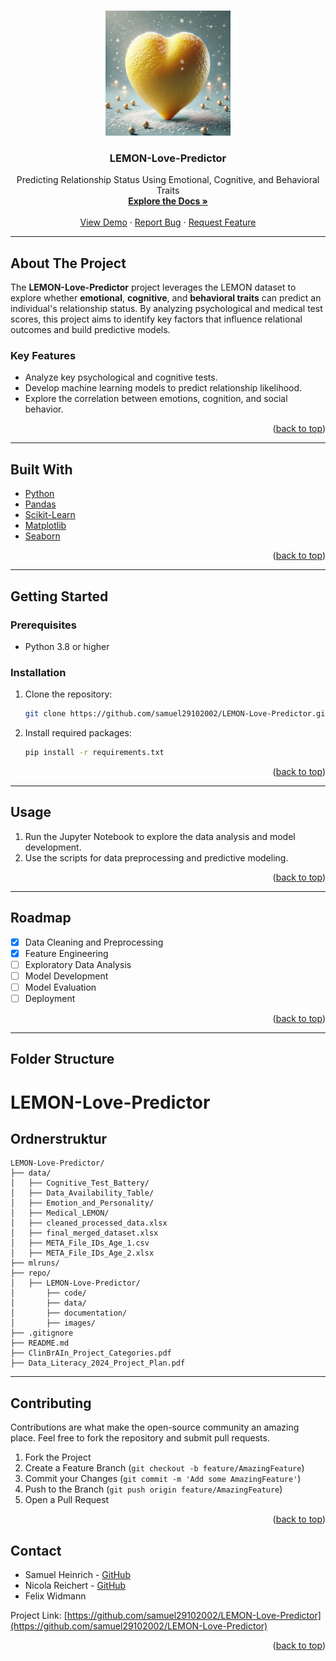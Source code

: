 <!-- Improved compatibility of back to top link -->
<a id="readme-top"></a>

<!-- PROJECT LOGO -->
<br />
<div align="center">
  <a href="https://github.com/samuel29102002/LEMON-Love-Predictor">
    <img src="images/logo.png" alt="Logo"  height="200">
  </a>

<h3 align="center">LEMON-Love-Predictor</h3>

  <p align="center">
    Predicting Relationship Status Using Emotional, Cognitive, and Behavioral Traits
    <br />
    <a href="https://github.com/samuel29102002/LEMON-Love-Predictor/tree/main/documentation"><strong>Explore the Docs »</strong></a>
    <br />
    <br />
    <a href="https://github.com/samuel29102002/LEMON-Love-Predictor">View Demo</a>
    ·
    <a href="https://github.com/samuel29102002/LEMON-Love-Predictor/issues">Report Bug</a>
    ·
    <a href="https://github.com/samuel29102002/LEMON-Love-Predictor/issues">Request Feature</a>
  </p>
</div>

---

## About The Project

The **LEMON-Love-Predictor** project leverages the LEMON dataset to explore whether **emotional**, **cognitive**, and **behavioral traits** can predict an individual's relationship status. By analyzing psychological and medical test scores, this project aims to identify key factors that influence relational outcomes and build predictive models.

### Key Features
- Analyze key psychological and cognitive tests.
- Develop machine learning models to predict relationship likelihood.
- Explore the correlation between emotions, cognition, and social behavior.

<p align="right">(<a href="#readme-top">back to top</a>)</p>

---

## Built With

* [Python](https://www.python.org/)
* [Pandas](https://pandas.pydata.org/)
* [Scikit-Learn](https://scikit-learn.org/)
* [Matplotlib](https://matplotlib.org/)
* [Seaborn](https://seaborn.pydata.org/)

<p align="right">(<a href="#readme-top">back to top</a>)</p>

---

## Getting Started

### Prerequisites

* Python 3.8 or higher

### Installation

1. Clone the repository:
   ```sh
   git clone https://github.com/samuel29102002/LEMON-Love-Predictor.git
   ```
2. Install required packages:
   ```sh
   pip install -r requirements.txt
   ```

<p align="right">(<a href="#readme-top">back to top</a>)</p>

---

## Usage

1. Run the Jupyter Notebook to explore the data analysis and model development.
2. Use the scripts for data preprocessing and predictive modeling.

<p align="right">(<a href="#readme-top">back to top</a>)</p>

---

## Roadmap

- [x] Data Cleaning and Preprocessing
- [x] Feature Engineering
- [ ] Exploratory Data Analysis
- [ ] Model Development
- [ ] Model Evaluation
- [ ] Deployment

<p align="right">(<a href="#readme-top">back to top</a>)</p>

---
## Folder Structure
# LEMON-Love-Predictor

## Ordnerstruktur

```plaintext
LEMON-Love-Predictor/
├── data/
│   ├── Cognitive_Test_Battery/
│   ├── Data_Availability_Table/
│   ├── Emotion_and_Personality/
│   ├── Medical_LEMON/
│   ├── cleaned_processed_data.xlsx
│   ├── final_merged_dataset.xlsx
│   ├── META_File_IDs_Age_1.csv
│   ├── META_File_IDs_Age_2.xlsx
├── mlruns/
├── repo/
│   ├── LEMON-Love-Predictor/
│       ├── code/
│       ├── data/
│       ├── documentation/
│       ├── images/
├── .gitignore
├── README.md
├── ClinBrAIn_Project_Categories.pdf
├── Data_Literacy_2024_Project_Plan.pdf
```
---
## Contributing

Contributions are what make the open-source community an amazing place. Feel free to fork the repository and submit pull requests.

1. Fork the Project
2. Create a Feature Branch (`git checkout -b feature/AmazingFeature`)
3. Commit your Changes (`git commit -m 'Add some AmazingFeature'`)
4. Push to the Branch (`git push origin feature/AmazingFeature`)
5. Open a Pull Request

<p align="right">(<a href="#readme-top">back to top</a>)</p>


## Contact

* Samuel Heinrich - [GitHub](https://github.com/samuel29102002)
* Nicola Reichert - [GitHub](https://github.com/nicola1702)
* Felix Widmann 

Project Link: [https://github.com/samuel29102002/LEMON-Love-Predictor](https://github.com/samuel29102002/LEMON-Love-Predictor)

<p align="right">(<a href="#readme-top">back to top</a>)</p>



